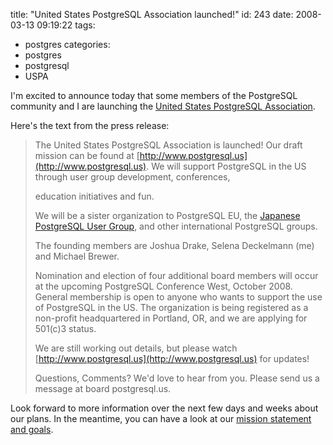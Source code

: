 title: "United States PostgreSQL Association launched!"
id: 243
date: 2008-03-13 09:19:22
tags: 
- postgres
categories: 
- postgres
- postgresql
- USPA

I'm excited to announce today that some members of the PostgreSQL community and I are launching the [United States PostgreSQL Association](http://www.postgresql.us).

Here's the text from the press release: 

> The United States PostgreSQL Association is launched! Our draft mission can be found at [http://www.postgresql.us](http://www.postgresql.us). We will support PostgreSQL in the US through user group development, conferences,> 
> education initiatives and fun.> 
> 
> We will be a sister organization to PostgreSQL EU, the [Japanese PostgreSQL User Group](http://postgresql.jp), and other international PostgreSQL groups.> 
> 
> The founding members are Joshua Drake, Selena Deckelmann (me) and Michael Brewer.> 
> 
> Nomination and election of four additional board members will occur at the upcoming PostgreSQL Conference West, October 2008\. General membership is open to anyone who wants to support the use of PostgreSQL in the US. The organization is being registered as a non-profit headquartered in Portland, OR, and we are applying for 501(c)3 status.> 
> 
> We are still working out details, but please watch [http://www.postgresql.us](http://www.postgresql.us) for updates!> 
> 
> Questions, Comments?  We'd love to hear from you.  Please send us a message at board <at> postgresql.us.

Look forward to more information over the next few days and weeks about our plans.  In the meantime, you can have a look at our [mission statement and goals](http://www.postgresql.us/mission/). 
